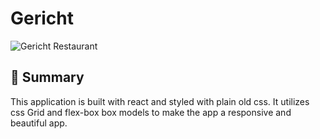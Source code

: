 # Gericht

![Gericht Restaurant]([img]https://i.ibb.co/SJpH0Hs/grc.png[/img])

## 📣 Summary
This application is built with react and styled with plain old css. It utilizes css Grid and flex-box box models to make the app a responsive and beautiful app.